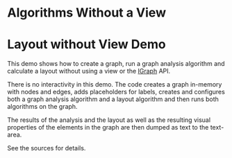 <!--
 //////////////////////////////////////////////////////////////////////////////
 // @license
 // This file is part of yFiles for HTML 2.6.0.3.
 // Use is subject to license terms.
 //
 // Copyright (c) 2000-2024 by yWorks GmbH, Vor dem Kreuzberg 28,
 // 72070 Tuebingen, Germany. All rights reserved.
 //
 //////////////////////////////////////////////////////////////////////////////
-->
# Algorithms Without a View

# Layout without View Demo

This demo shows how to create a graph, run a graph analysis algorithm and calculate a layout without using a view or the [IGraph](https://docs.yworks.com/yfileshtml/#/api/IGraph) API.

There is no interactivity in this demo. The code creates a graph in-memory with nodes and edges, adds placeholders for labels, creates and configures both a graph analysis algorithm and a layout algorithm and then runs both algorithms on the graph.

The results of the analysis and the layout as well as the resulting visual properties of the elements in the graph are then dumped as text to the text-area.

See the sources for details.
